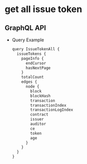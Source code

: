 
# get all issue token

## GraphQL API

- Query Example
  ```javascript
  query IssueTokenAll {
    issueTokens {
      pageInfo {
        endCursor
        hasNextPage
      }
      totalCount
      edges {
        node {
          block
          blockHash
          transaction
          transactionIndex
          transactionLogIndex
          contract
          issuer
          auditor
          ce
          token
          age
        }
      }
    }
  }

  ```
